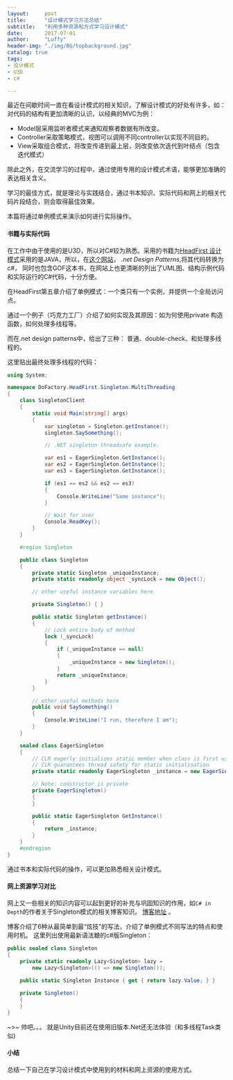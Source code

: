 ```yaml
---
layout:     post
title:      "设计模式学习方法总结"
subtitle:   "利用多种资源和方式学习设计模式"
date:       2017-07-01
author:     "Luffy"
header-img: "./img/BG/topbackground.jpg"
catalog: true
tags:
- 设计模式
- U3D
- c#

---
```

最近在间歇时间一直在看设计模式的相关知识，了解设计模式的好处有许多，如：对代码的结构有更加清晰的认识，以经典的MVC为例：

* Model层采用监听者模式来通知观察者数据有所改变。
* Controller采取策略模式，视图可以调用不同controller以实现不同目的。
* View采取组合模式，将改变传递到最上层，则改变依次迭代到叶结点（包含迭代模式）

除此之外，在交流学习的过程中，通过使用专用的设计模式术语，能够更加准确的表达相关含义。

学习的最佳方式，就是理论与实践结合，通过书本知识、实际代码和网上的相关代码片段结合，则会取得最佳效果。  

本篇将通过单例模式来演示如何进行实际操作。

#### 书籍与实际代码

在工作中由于使用的是U3D，所以对C#较为熟悉。采用的书籍为[HeadFirst 设计模式](http://shop.oreilly.com/product/9780596007126.do)采用的是JAVA，所以，在[这个网站](http://www.dofactory.com/net/design-patterns)， *.net Design Patterns*,将其代码转换为c#， 同时也包含GOF这本书，在网站上也更清晰的列出了UML图、结构示例代码和实际运行的C#代码，十分方便。

在HeadFirst第五章介绍了单例模式：一个类只有一个实例，并提供一个全局访问点。

通过一个例子（巧克力工厂）介绍了如何实现及其原因：如为何使用private 构造函数，如何处理多线程等。

而在.net design patterns中，给出了三种： 普通、double-check、和处理多线程的。

这里贴出最终处理多线程的代码：

```cs
using System;

namespace DoFactory.HeadFirst.Singleton.MultiThreading
{
    class SingletonClient
    {
        static void Main(string[] args)
        {
            var singleton = Singleton.getInstance();
            singleton.SaySomething();

            // .NET singleton threadsafe example.

            var es1 = EagerSingleton.GetInstance();
            var es2 = EagerSingleton.GetInstance();
            var es3 = EagerSingleton.GetInstance();

            if (es1 == es2 && es2 == es3)
            {
                Console.WriteLine("Same instance");
            }

            // Wait for user
            Console.ReadKey();
        }
    }

    #region Singleton

    public class Singleton
    {
        private static Singleton _uniqueInstance;
        private static readonly object _syncLock = new Object();

        // other useful instance variables here

        private Singleton() { }

        public static Singleton getInstance()
        {
            // Lock entire body of method
            lock (_syncLock)
            {
                if (_uniqueInstance == null)
                {
                    _uniqueInstance = new Singleton();
                }
                return _uniqueInstance;
            }
        }

        // other useful methods here
        public void SaySomething()
        {
            Console.WriteLine("I run, therefore I am");
        }
    }

    sealed class EagerSingleton
    {
        // CLR eagerly initializes static member when class is first used
        // CLR guarantees thread safety for static initialisation
        private static readonly EagerSingleton _instance = new EagerSingleton();

        // Note: constructor is private
        private EagerSingleton()
        {
        }

        public static EagerSingleton GetInstance()
        {
            return _instance;
        }
    }
    #endregion
}

```

通过书本和实际代码的操作，可以更加熟悉相关设计模式。

#### 网上资源学习对比

网上又一些相关的知识内容可以起到更好的补充与巩固知识的作用，如`C# in Depth`的作者关于Singleton模式的相关博客知识。 [博客地址](http://csharpindepth.com/Articles/General/Singleton.aspx) 。

博客介绍了6种从最简单到最“炫技”的写法，介绍了单例模式不同写法的特点和使用时机。 这里列出使用最新语法糖的c#版Singleton：

```cs
public sealed class Singleton
{
    private static readonly Lazy<Singleton> lazy =
        new Lazy<Singleton>(() => new Singleton());
    
    public static Singleton Instance { get { return lazy.Value; } }

    private Singleton()
    {
    }
}
```

~>~ 帅吧。。。 就是Unity目前还在使用旧版本.Net还无法体验（和多线程Task类似)

#### 小结

总结一下自己在学习设计模式中使用到的材料和网上资源的使用方式。